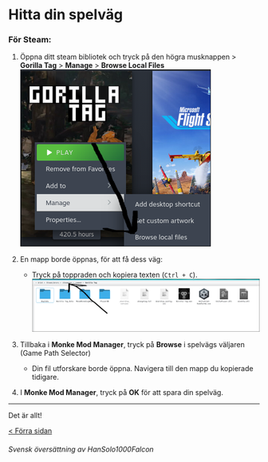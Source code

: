 # Hitta din spelväg

### För Steam:

1. Öppna ditt steam bibliotek och tryck på den högra musknappen > **Gorilla Tag** > **Manage** > **Browse Local Files**
   ![Browse local files](../images/BrowseLocalFiles.png)

2. En mapp borde öppnas, för att få dess väg:
   - Tryck på toppraden och kopiera texten (`Ctrl + C`).
   ![top bar](../images/GameFolder.png)

3. Tillbaka i **Monke Mod Manager**, tryck på **Browse** i spelvägs väljaren (Game Path Selector)  
   - Din fil utforskare borde öppna. Navigera till den mapp du kopierade tidigare.

4. I **Monke Mod Manager**, tryck på **OK** för att spara din spelväg.

---

Det är allt!

[< Förra sidan](choosing-your-platform.md)

###### Svensk översättning av HanSolo1000Falcon